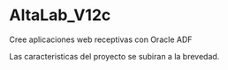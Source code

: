# AltaLab_V12c
Cree aplicaciones web receptivas con Oracle ADF

Las caracteristicas del proyecto se subiran a la brevedad.
